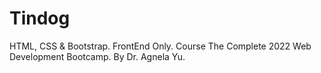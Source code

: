 # Tindog
 HTML, CSS & Bootstrap. FrontEnd Only. Course The Complete 2022 Web Development Bootcamp. By Dr. Agnela Yu. 
